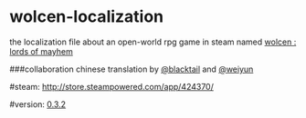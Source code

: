 # wolcen-localization
the localization file about an open-world rpg game in steam named [wolcen : lords of mayhem](https://wolcengame.com)</br>

###collaboration
chinese translation by [@blacktail](https://github.com/blacktailnomore) and [@weiyun](https://github.com/wynick27)</br>

#steam:
http://store.steampowered.com/app/424370/

#version:
[0.3.2](http://steamcommunity.com/games/424370/announcements/detail/583609044394779360)</br>
